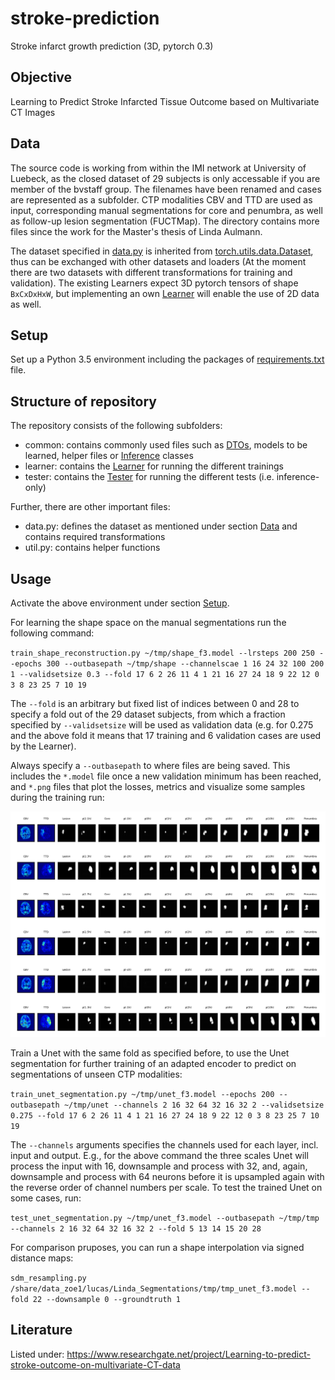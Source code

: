 # stroke-prediction
Stroke infarct growth prediction (3D, pytorch 0.3)

## Objective
Learning to Predict Stroke Infarcted Tissue Outcome based on Multivariate CT Images

## Data
The source code is working from within the IMI network at University of Luebeck, as the closed dataset of 29 subjects is only accessable if you are member of the bvstaff group. The filenames have been renamed and cases are represented as a subfolder. CTP modalities CBV and TTD are used as input, corresponding manual segmentations for core and penumbra, as well as follow-up lesion segmentation (FUCTMap). The directory contains more files since the work for the Master's thesis of Linda Aulmann.

The dataset specified in [data.py](common/data.py) is inherited from [torch.utils.data.Dataset](https://pytorch.org/docs/stable/_modules/torch/utils/data/dataset.html#Dataset), thus can be exchanged with other datasets and loaders (At the moment there are two datasets with different transformations for training and validation). The existing Learners expect 3D pytorch tensors of shape `BxCxDxHxW`, but implementing an own [Learner](learner/Learner.py) will enable the use of 2D data as well.

## Setup
Set up a Python 3.5 environment including the packages of [requirements.txt](requirements.txt) file.

## Structure of repository
The repository consists of the following subfolders:
- common: contains commonly used files such as [DTOs](common/dto/Dto.py), models to be learned, helper files or [Inference](common/inference/Inference.py) classes
- learner: contains the [Learner](learner/Learner.py) for running the different trainings
- tester: contains the [Tester](tester/Tester.py) for running the different tests (i.e. inference-only)

Further, there are other important files:
- data.py: defines the dataset as mentioned under section [Data](README.md#data) and contains required transformations
- util.py: contains helper functions

## Usage
Activate the above environment under section [Setup](README.md#setup).

For learning the shape space on the manual segmentations run the following command:

`train_shape_reconstruction.py ~/tmp/shape_f3.model --lrsteps 200 250 --epochs 300 --outbasepath ~/tmp/shape --channelscae 1 16 24 32 100 200 1 --validsetsize 0.3 --fold 17 6 2 26 11 4 1 21 16 27 24 18 9 22 12 0 3 8 23 25 7 10 19`

The `--fold` is an arbitrary but fixed list of indices between 0 and 28 to specify a fold out of the 29 dataset subjects, from which a fraction specified by `--validsetsize` will be used as validation data (e.g. for 0.275 and the above fold it means that 17 training and 6 validation cases are used by the Learner).

Always specify a `--outbasepath` to where files are being saved. This includes the `*.model` file once a new validation minimum has been reached, and `*.png` files that plot the losses, metrics and visualize some samples during the training run:

![](sample_output.png)

Train a Unet with the same fold as specified before, to use the Unet segmentation for further training of an adapted encoder to predict on segmentations of unseen CTP modalities:

`train_unet_segmentation.py ~/tmp/unet_f3.model --epochs 200 --outbasepath ~/tmp/unet --channels 2 16 32 64 32 16 32 2 --validsetsize 0.275 --fold 17 6 2 26 11 4 1 21 16 27 24 18 9 22 12 0 3 8 23 25 7 10 19`

The `--channels` arguments specifies the channels used for each layer, incl. input and output. E.g., for the above command the three scales Unet will process the input with 16, downsample and process with 32, and, again, downsample and process with 64 neurons before it is upsampled again with the reverse order of channel numbers per scale. To test the trained Unet on some cases, run:

`test_unet_segmentation.py ~/tmp/unet_f3.model --outbasepath ~/tmp/tmp --channels 2 16 32 64 32 16 32 2 --fold 5 13 14 15 20 28`

For comparison pruposes, you can run a shape interpolation via signed distance maps:

`sdm_resampling.py /share/data_zoe1/lucas/Linda_Segmentations/tmp/tmp_unet_f3.model --fold 22 --downsample 0 --groundtruth 1`

## Literature
Listed under: https://www.researchgate.net/project/Learning-to-predict-stroke-outcome-on-multivariate-CT-data
